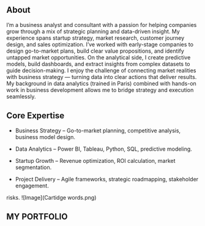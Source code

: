 ## About
I’m a business analyst and consultant with a passion for helping companies grow through a mix of strategic planning and data-driven insight. My experience spans startup strategy, market research, customer journey design, and sales optimization. I’ve worked with early-stage companies to design go-to-market plans, build clear value propositions, and identify untapped market opportunities. On the analytical side, I create predictive models, build dashboards, and extract insights from complex datasets to guide decision-making. I enjoy the challenge of connecting market realities with business strategy — turning data into clear actions that deliver results. My background in data analytics (trained in Paris) combined with hands-on work in business development allows me to bridge strategy and execution seamlessly.

## Core Expertise
- Business Strategy – Go-to-market planning, competitive analysis, business model design.

- Data Analytics – Power BI, Tableau, Python, SQL, predictive modeling.

- Startup Growth – Revenue optimization, ROI calculation, market segmentation.

- Project Delivery – Agile frameworks, strategic roadmapping, stakeholder engagement.

risks.
![Image](Cartidge words.png)
## MY PORTFOLIO
